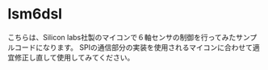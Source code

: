 # lsm6dsl

こちらは、Silicon labs社製のマイコンで６軸センサの制御を行ってみたサンプルコードになります。
SPIの通信部分の実装を使用されるマイコンに合わせて適宜修正し直して使用してみてください。